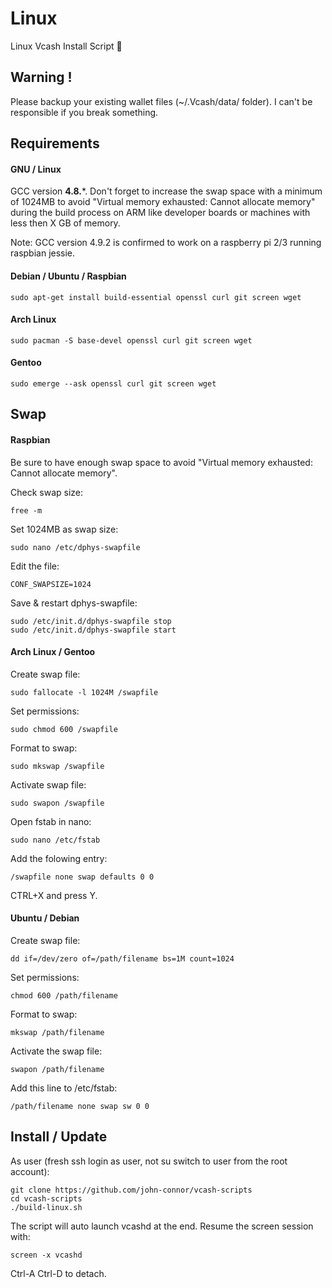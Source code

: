 # Linux

Linux Vcash Install Script :penguin:

## Warning !
Please backup your existing wallet files (~/.Vcash/data/ folder).
I can't be responsible if you break something.

## Requirements

#### GNU / Linux
GCC version **4.8.***. Don't forget to increase the swap space with a minimum of 1024MB to avoid "Virtual memory exhausted: Cannot allocate memory" during the build process on ARM like developer boards or machines with less then X GB of memory.

Note: GCC version 4.9.2 is confirmed to work on a raspberry pi 2/3 running raspbian jessie.

#### Debian / Ubuntu / Raspbian
```
sudo apt-get install build-essential openssl curl git screen wget
```
#### Arch Linux
```
sudo pacman -S base-devel openssl curl git screen wget
```
#### Gentoo
```
sudo emerge --ask openssl curl git screen wget
```

## Swap

#### Raspbian
Be sure to have enough swap space to avoid "Virtual memory exhausted: Cannot allocate memory".

Check swap size:
```
free -m
```

Set 1024MB as swap size:
```
sudo nano /etc/dphys-swapfile
```
Edit the file:
```
CONF_SWAPSIZE=1024
```
Save & restart dphys-swapfile:
```
sudo /etc/init.d/dphys-swapfile stop
sudo /etc/init.d/dphys-swapfile start
```

#### Arch Linux / Gentoo

Create swap file:
```
sudo fallocate -l 1024M /swapfile
```
Set permissions:
```
sudo chmod 600 /swapfile
```
Format to swap:
```
sudo mkswap /swapfile
```
Activate swap file:
```
sudo swapon /swapfile
```
Open fstab in nano:
```
sudo nano /etc/fstab
```
Add the folowing entry:
```
/swapfile none swap defaults 0 0
```
CTRL+X and press Y.

#### Ubuntu / Debian

Create swap file:
```
dd if=/dev/zero of=/path/filename bs=1M count=1024
```
Set permissions:
```
chmod 600 /path/filename
```
Format to swap:
```
mkswap /path/filename
```
Activate the swap file:
```
swapon /path/filename
```
Add this line to /etc/fstab:
```
/path/filename none swap sw 0 0
```

## Install / Update
As user (fresh ssh login as user, not su switch to user from the root account):
```
git clone https://github.com/john-connor/vcash-scripts
cd vcash-scripts
./build-linux.sh
```
The script will auto launch vcashd at the end.
Resume the screen session with:
```
screen -x vcashd
```
Ctrl-A Ctrl-D to detach.
